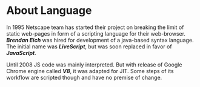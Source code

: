 # About Language

In 1995 Netscape team has started their project on breaking the limit of static web-pages in form of a scripting language for their web-browser. *__Brendan Eich__* was hired for development of a java-based syntax language. The initial name was *__LiveScript__*, but was soon replaced in favor of *__JavaScript__*.

Until 2008 JS code was mainly interpreted. But with release of Google Chrome engine called *__V8__*, it was adapted for JIT. Some steps of its workflow are scripted though and have no premise of change.
